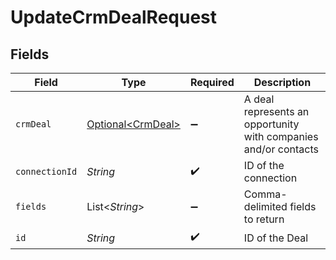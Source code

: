 # UpdateCrmDealRequest


## Fields

| Field                                                           | Type                                                            | Required                                                        | Description                                                     |
| --------------------------------------------------------------- | --------------------------------------------------------------- | --------------------------------------------------------------- | --------------------------------------------------------------- |
| `crmDeal`                                                       | [Optional\<CrmDeal>](../../models/shared/CrmDeal.md)            | :heavy_minus_sign:                                              | A deal represents an opportunity with companies and/or contacts |
| `connectionId`                                                  | *String*                                                        | :heavy_check_mark:                                              | ID of the connection                                            |
| `fields`                                                        | List\<*String*>                                                 | :heavy_minus_sign:                                              | Comma-delimited fields to return                                |
| `id`                                                            | *String*                                                        | :heavy_check_mark:                                              | ID of the Deal                                                  |